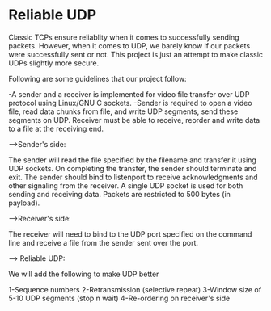 # Reliable UDP

Classic TCPs ensure reliablity when it comes to successfully sending packets. However, when it comes to UDP, we barely know if our packets were successfully sent or not. This project is just an attempt to make classic UDPs slightly more secure. 

Following are some guidelines that our project follow: 

-A sender and a receiver is implemented for video file transfer over UDP protocol using Linux/GNU C sockets. 
-Sender is required to open a video file, read data chunks from file, and write UDP segments, send these segments on UDP. Receiver must be able to receive, reorder and write
data to a file at the receiving end. 

-->Sender's side: 

The sender will read the file specified by the filename and transfer it using UDP sockets. On completing the transfer, the sender should terminate and exit. The sender should bind to listenport to receive acknowledgments and other signaling from the receiver. A single UDP socket is used for both
sending and receiving data. Packets are restricted to 500 bytes (in payload). 

-->Receiver's side:

The receiver will need to bind to the UDP port specified on the command line and receive a file from the sender sent over the port. 

--> Reliable UDP: 

We will add the following to make UDP better

1-Sequence numbers
2-Retransmission (selective repeat)
3-Window size of 5-10 UDP segments (stop n wait)
4-Re-ordering on receiver's side